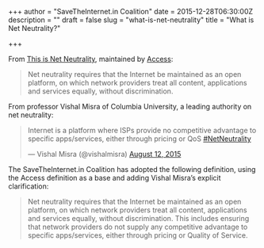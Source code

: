 +++
author = "SaveTheInternet.in Coalition"
date = 2015-12-28T06:30:00Z
description = ""
draft = false
slug = "what-is-net-neutrality"
title = "What is Net Neutrality?"

+++


From [This is Net Neutrality](https://www.thisisnetneutrality.org/), maintained by [Access](https://www.accessnow.org/):

> Net neutrality requires that the Internet be maintained as an open platform, on which network providers treat all content, applications and services equally, without discrimination.

From professor Vishal Misra of Columbia University, a leading authority on net neutrality:

<blockquote class="twitter-tweet" lang="en"><p lang="en" dir="ltr">Internet is a platform where ISPs provide no competitive advantage to specific apps/services, either through pricing or QoS &#10;<a href="https://twitter.com/hashtag/NetNeutrality?src=hash">#NetNeutrality</a></p>&mdash; Vishal Misra (@vishalmisra) <a href="https://twitter.com/vishalmisra/status/631285727024672768">August 12, 2015</a></blockquote>
<script async src="//platform.twitter.com/widgets.js" charset="utf-8"></script>

The SaveTheInternet.in Coalition has adopted the following definition, using the Access definition as a base and adding Vishal Misra’s explicit clarification:

> Net neutrality requires that the Internet be maintained as an open platform, on which network providers treat all content, applications and services equally, without discrimination. This includes ensuring that network providers do not supply any competitive advantage to specific apps/services, either through pricing or Quality of Service.

